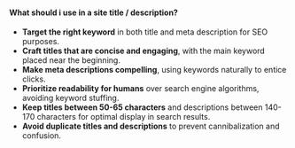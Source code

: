 #### What should i use in a site title / description?

- **Target the right keyword** in both title and meta description for SEO purposes.
- **Craft titles that are concise and engaging**, with the main keyword placed near the beginning.
- **Make meta descriptions compelling**, using keywords naturally to entice clicks.
- **Prioritize readability for humans** over search engine algorithms, avoiding keyword stuffing.
- **Keep titles between 50-65 characters** and descriptions between 140-170 characters for optimal
  display in search results.
- **Avoid duplicate titles and descriptions** to prevent cannibalization and confusion.
